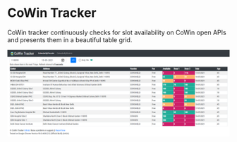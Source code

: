 # CoWin Tracker
CoWin tracker continuously checks for slot availability on CoWin open APIs and presents them in a beautiful table grid.

![cowin](src/assets/img/sample.PNG)